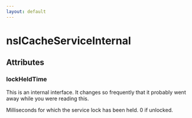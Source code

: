 ```yaml
---
layout: default
---
```


# nsICacheServiceInternal #

## Attributes ##

### lockHeldTime ###

This is an internal interface. It changes so frequently that it probably
went away while you were reading this.


Milliseconds for which the service lock has been held. 0 if unlocked.

